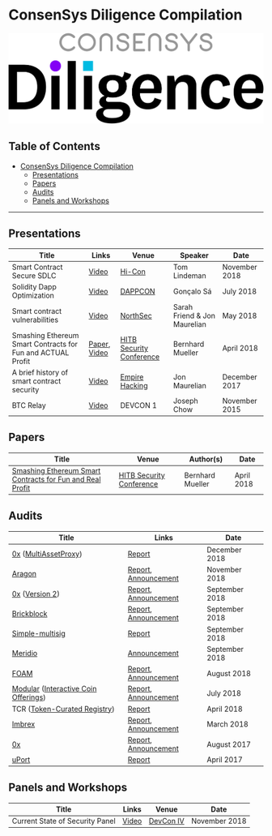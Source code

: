 # ConsenSys Diligence Compilation

![ConsenSys Diligence](files/logos/CDili.png)

## Table of Contents
- [ConsenSys Diligence Compilation](#consensys-diligence-compilation)
  * [Presentations](#presentations)
  * [Papers](#papers)
  * [Audits](#audits)
  * [Panels and Workshops](#panels-and-workshops)

-----------

## Presentations


| Title | Links | Venue | Speaker | Date |
| -------- | -------- | -------- | ------- | ------- |
| Smart Contract Secure SDLC | [Video](https://www.youtube.com/watch?v=5bXWnDuIYQs) | [Hi-Con](https://conference.hi-ether.org/)  | Tom Lindeman | November 2018 |
| Solidity Dapp Optimization     | [Video](https://www.youtube.com/watch?v=qwBkeJ84d2g)     | [DAPPCON](https://dappcon.io/)   |  Gonçalo Sá | July 2018 |
| Smart contract vulnerabilities | [Video](https://www.youtube.com/watch?v=vfQ7z521APg) | [NorthSec](https://nsec.io/) | Sarah Friend & Jon Maurelian | May 2018 |
| Smashing Ethereum Smart Contracts for Fun and ACTUAL Profit | [Paper](https://conference.hitb.org/hitbsecconf2018ams/materials/D1T2%20-%20Bernhard%20Mueller%20-%20Smashing%20Ethereum%20Smart%20Contracts%20for%20Fun%20and%20ACTUAL%20Profit.pdf), [Video](https://www.youtube.com/watch?v=iqf6epACgds) | [HITB Security Conference](https://conference.hitb.org/hitbsecconf2018ams/) | Bernhard Mueller | April 2018  |
| A brief history of smart contract security | [Video](https://www.youtube.com/watch?v=8LAThtT7euA) | [Empire Hacking](https://blog.trailofbits.com/2017/12/22/videos-from-ethereum-focused-empire-hacking/) | Jon Maurelian | December 2017 |
| BTC Relay | [Video](https://www.youtube.com/watch?v=5WGgoVmfIik) | DEVCON 1 | Joseph Chow | November 2015 |

## Papers

| Title | Venue | Author(s)  | Date |
| -------- | -------- | -------- | -------- |
| [Smashing Ethereum Smart Contracts for Fun and Real Profit](Papers/D1T2%20-%20Bernhard%20Mueller%20-%20Smashing%20Ethereum%20Smart%20Contracts%20for%20Fun%20and%20ACTUAL%20Profit.pdf) | [HITB Security Conference](https://conference.hitb.org/hitbsecconf2018ams/) | Bernhard Mueller    |  April 2018  |



## Audits

| Title | Links | Date |
| -------- | -------- | -------- |
| [0x](https://0x.org/) ([MultiAssetProxy](https://github.com/0xProject/0x-protocol-specification/blob/ad13141d9a2c6d93e06658d18c53e9f3d99442d4/v2/v2-specification.md#multiassetproxy)) | [Report](https://github.com/ConsenSys/0x-audit-report-2018-12) | December 2018  |
| [Aragon](https://aragon.org/) | [Report](https://github.com/ConsenSys/aragon_audit_report_2018-06-04_extended/blob/master/Aragon-Audit-final.md), [Announcement](https://blog.aragon.org/releasing-aragonos-4/) | November 2018 |
| [0x](https://0x.org/) ([Version 2](https://github.com/0xProject/0x-protocol-specification/blob/master/v2/v2-specification.md)) | [Report](https://github.com/ConsenSys/0x_audit_report_2018-07-23), [Announcement](https://media.consensys.net/auditing-the-0x-protocol-v2-with-consensys-diligence-a52995407730) | September 2018  |
| [Brickblock](https://www.brickblock.io/) | [Report](https://github.com/brickblock-io/smart-contracts/blob/master/docs/audits/2018-09-20%20-%20Full%20Ecosystem%20%5BPhase%202%5D%20-%20Audit%20by%20ConsenSys%20final.pdf), [Announcement](https://blog.brickblock.io/consensys-diligence-delivers-final-audit-report-on-brickblock-smart-contract-ecosystem-c8a521b64d8e) | September 2018 |
| [Simple-multisig](https://github.com/christianlundkvist/simple-multisig) | [Report](Audits/SimpleMultisigWallet_Audit.pdf) | September 2018 |
| [Meridio](https://www.meridio.co/) | [Announcement](https://medium.com/meridio/meridio-partners-with-airswap-to-integrate-tools-for-secondary-trading-ebafcf3240ea) | September 2018 |
| [FOAM](https://foam.space/) | [Report](https://github.com/f-o-a-m/public-research/blob/master/foam-controller-audit-report-2018-08-24-master.pdf),  [Announcement](https://twitter.com/foamspace/status/1038114569003167745) | August 2018 |
| [Modular](https://github.com/Modular-Network) ([Interactive Coin Offerings](https://people.cs.uchicago.edu/~teutsch/papers/ico.pdf))| [Report](https://github.com/ConsenSys/Interactive-Crowdsale-Audit), [Announcement](https://media.consensys.net/interactive-crowdsale-iico-audit-5307e4d3b897)| July 2018 |
| TCR ([Token-Curated Registry](https://github.com/skmgoldin/tcr))| [Report](https://github.com/ConsenSys/tcr-audit/blob/master/README.pdf) | April 2018 |
| [Imbrex](https://imbrex.io/) | [Report](https://drive.google.com/file/d/1KCFBTMK5dQeqxzmOsjs-fxeLmi7P12F1/view), [Announcement](https://about.imbrex.io/blog/consensys-diligence-audit-summary/) | March 2018  |
| [0x](https://0x.org/) | [Report](https://github.com/ConsenSys/0x-review), [Announcement](https://blog.0xproject.com/bug-bounty-instructions-adcec1144e36) | August 2017 |
| [uPort](https://www.uport.me/) | [Report](https://github.com/ConsenSys/uport-audit) | April 2017  |
## Panels and Workshops

| Title | Links | Venue  | Date |
| -------- | -------- | -------- | ------- |
| Current State of Security Panel | [Video](https://www.youtube.com/watch?v=xYhf3jrQg00)   |  [DevCon IV](https://devcon4.ethereum.org/) | November 2018 |
